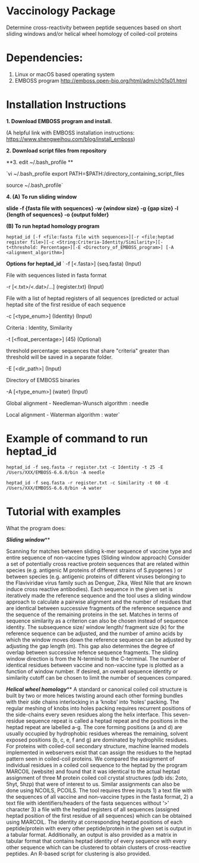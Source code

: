 # Vaccinology Package
Determine cross-reactivity between peptide sequences based on short sliding windows and/or helical wheel homology of coiled-coil proteins

# Dependencies:
1. Linux or macOS based operating system
2. EMBOSS program http://emboss.open-bio.org/html/adm/ch01s01.html

# Installation Instructions

**1. Download EMBOSS program and install.**

(A helpful link with EMBOSS installation instructions: https://www.shengweihou.com/blog/install_emboss)

**2. Download script files from repository**

**3. edit ~/.bash_profile **

`vi 	~/.bash_profile
export PATH=$PATH:/directory_containing_script_files
  
source ~/.bash_profile`

**4. (A) To run sliding window**

**slide -f {fasta file with sequences} -w {window size} -g {gap size} -l {length of sequences} -o {output folder}**

**(B) To run heptad homology program**

`heptad_id [-f <file:fasta file with sequences>][-r <file:heptad register file>][-c <String:Criteria-Identity/Similarity>][-t<threshold: Percentage>][-E <Directory_of_EMBOSS_program>] [-A <alignment_algorithm>]`


**Options for heptad_id**
`
-f [<.fasta>] (seq.fasta) (Input)

File with sequences listed in fasta format

-r [<.txt>/<.dat>/...] (register.txt) (Input)

File with a list of heptad registers of all sequences (predicted or actual heptad site of the first residue of each sequence

-c [<type_enum>] (Identity) (Input)
  
Criteria : Identity, Similarity

-t [<float_percentage>] (45) (Optional)
  
threshold percentage:  sequences that share "criteria" greater than threshold will be saved in a separate folder.

-E [<dir_path>] (Input)

Directory of EMBOSS binaries

-A [<type_enum>] (water) (Input)
  
Global alignment - Needleman-Wunsch algorithm : needle

Local alignment - Waterman algorithm : water`


# Example of command to run heptad_id
`heptad_id -f seq.fasta -r register.txt -c Identity -t 25 -E /Users/XXX/EMBOSS-6.6.0/bin -A needle`

`heptad_id -f seq.fasta -r register.txt -c Similarity -t 60 -E /Users/XXX/EMBOSS-6.6.0/bin -A water`


# Tutorial with examples

  

What the program does:

*****Sliding window*******

Scanning for matches between sliding k-mer sequence of vaccine type and entire sequence of non-vaccine types (Sliding window approach)
Consider a set of potentially cross reactive protein sequences that are related within species (e.g. antigenic M proteins of different strains of S.pyogenes ) or between species (e.g. antigenic proteins of different viruses belonging to the Flaviviridae virus family such as Dengue, Zika, West Nile that are known induce cross reactive antibodies). Each sequence in the given set is iteratively made the reference sequence and the tool uses a sliding window approach to calculate a pairwise alignment and the number of residues that are identical between successive fragments of the reference sequence and the sequence of the remaining proteins in the set. Matches in terms of sequence similarity as a criterion can also be chosen instead of sequence identity. The subsequence size/ window length/ fragment size (k) for the reference sequence can be adjusted, and the number of amino acids by which the window moves down the reference sequence can be adjusted by adjusting the gap length (m). This gap also determines the degree of overlap between successive refence sequence fragments. The sliding window direction is from the N-terminal to the C-terminal. The number of identical residues between vaccine and non-vaccine type is plotted as a function of window number. If desired, an overall sequence identity or similarity cutoff can be chosen to limit the number of sequences compared. 

*********Helical wheel homology***********
A standard or canonical coiled coil structure is built by two or more helices twisting around each other forming bundles with their side chains interlocking in a ‘knobs’ into ‘holes’ packing. The regular meshing of knobs into holes packing requires recurrent positions of the side-chains every seven residues along the helix interface. This seven-residue sequence repeat is called a heptad repeat and the positions in the heptad repeat are labelled a-g. The core forming positions (a and d) are usually occupied by hydrophobic residues whereas the remaining, solvent exposed positions (b, c, e, f and g) are dominated by hydrophilic residues. For proteins with coiled-coil secondary structure, machine learned models implemented in webservers exist that can assign the residues to the heptad pattern seen in coiled-coil proteins. We compared the assignment of individual residues in a coiled coil sequence to the heptad by the program MARCOIL (website) and found that it was identical to the actual heptad assignment of three M protein coiled coil crystal structures (pdb ids: 2oto, 5hyt, 5hzp) that were of interest to us. Similar assignments can also be done using NCOILS, PCOILS. 
The tool requires three inputs 1) a text file with the sequences of all vaccine and non-vaccine types in the fasta format, 2) a text file with identifiers/headers of the fasta sequences without ‘>’ character 3) a file with the heptad registers of all sequences (assigned heptad position of the first residue of all sequences) which can be obtained using MARCOIL. The identity at corresponding heptad positions of each peptide/protein with every other peptide/protein in the given set is output in a tabular format. Additionally, an output is also provided as a matrix in tabular format that contains heptad identity of every sequence with every other sequence which can be clustered to obtain clusters of cross-reactive peptides. An R-based script for clustering is also provided. 

